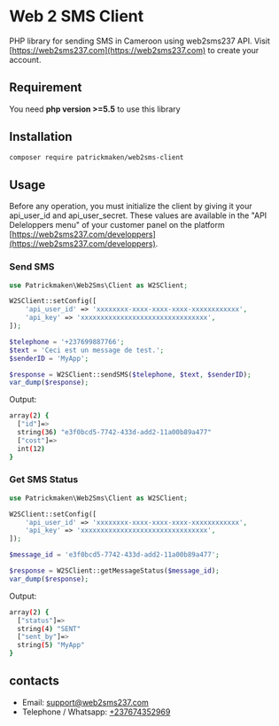 # Web 2 SMS Client

PHP library for sending SMS in Cameroon using web2sms237 API. Visit [https://web2sms237.com](https://web2sms237.com) to create your account.

## Requirement

You need **php version >=5.5** to use this library

## Installation

```bash
composer require patrickmaken/web2sms-client
```

## Usage

Before any operation, you must initialize the client by giving it your api_user_id and api_user_secret. These values are available in the "API Deleloppers menu" of your customer panel on the platform [https://web2sms237.com/developpers](https://web2sms237.com/developpers).

### Send SMS

```php
use Patrickmaken\Web2Sms\Client as W2SClient;

W2SClient::setConfig([
    'api_user_id' => 'xxxxxxxx-xxxx-xxxx-xxxx-xxxxxxxxxxxx',
    'api_key' => 'xxxxxxxxxxxxxxxxxxxxxxxxxxxxxxxx',
]);

$telephone = '+237699887766';
$text = 'Ceci est un message de test.';
$senderID = 'MyApp';

$response = W2SClient::sendSMS($telephone, $text, $senderID);
var_dump($response);
```

Output:
```bash
array(2) {
  ["id"]=>
  string(36) "e3f0bcd5-7742-433d-add2-11a00b89a477"
  ["cost"]=>
  int(12)
}
```

### Get SMS Status

```php
use Patrickmaken\Web2Sms\Client as W2SClient;

W2SClient::setConfig([
    'api_user_id' => 'xxxxxxxx-xxxx-xxxx-xxxx-xxxxxxxxxxxx',
    'api_key' => 'xxxxxxxxxxxxxxxxxxxxxxxxxxxxxxxx',
]);

$message_id = 'e3f0bcd5-7742-433d-add2-11a00b89a477';

$response = W2SClient::getMessageStatus($message_id);
var_dump($response);
```

Output:
```bash
array(2) {
  ["status"]=>
  string(4) "SENT"
  ["sent_by"]=>
  string(5) "MyApp"
}
```

## contacts
+ Email: [support@web2sms237.com](mailto:support@web2sms237.com)
+ Telephone / Whatsapp: [+237674352969](https://wa.me/237697275587)